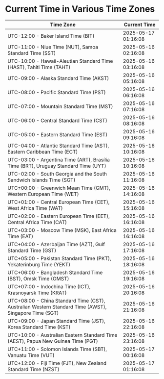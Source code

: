 # Current Time in Various Time Zones

| Time Zone | Current Time |
|-----------|--------------|
| UTC-12:00 - Baker Island Time (BIT) | 2025-05-17 01:16:08 |
| UTC-11:00 - Niue Time (NUT), Samoa Standard Time (SST) | 2025-05-16 02:16:08 |
| UTC-10:00 - Hawaii-Aleutian Standard Time (HAST), Tahiti Time (TAHT) | 2025-05-16 03:16:08 |
| UTC-09:00 - Alaska Standard Time (AKST) | 2025-05-16 05:16:08 |
| UTC-08:00 - Pacific Standard Time (PST) | 2025-05-16 06:16:08 |
| UTC-07:00 - Mountain Standard Time (MST) | 2025-05-16 07:16:08 |
| UTC-06:00 - Central Standard Time (CST) | 2025-05-16 08:16:08 |
| UTC-05:00 - Eastern Standard Time (EST) | 2025-05-16 09:16:08 |
| UTC-04:00 - Atlantic Standard Time (AST), Eastern Caribbean Time (ECT) | 2025-05-16 10:16:08 |
| UTC-03:00 - Argentina Time (ART), Brasília Time (BRT), Uruguay Standard Time (UYT) | 2025-05-16 10:16:08 |
| UTC-02:00 - South Georgia and the South Sandwich Islands Time (SGT) | 2025-05-16 11:16:08 |
| UTC±00:00 - Greenwich Mean Time (GMT), Western European Time (WET) | 2025-05-16 14:16:08 |
| UTC+01:00 - Central European Time (CET), West Africa Time (WAT) | 2025-05-16 15:16:08 |
| UTC+02:00 - Eastern European Time (EET), Central Africa Time (CAT) | 2025-05-16 16:16:08 |
| UTC+03:00 - Moscow Time (MSK), East Africa Time (EAT) | 2025-05-16 16:16:08 |
| UTC+04:00 - Azerbaijan Time (AZT), Gulf Standard Time (GST) | 2025-05-16 17:16:08 |
| UTC+05:00 - Pakistan Standard Time (PKT), Yekaterinburg Time (YEKT) | 2025-05-16 18:16:08 |
| UTC+06:00 - Bangladesh Standard Time (BST), Omsk Time (OMST) | 2025-05-16 19:16:08 |
| UTC+07:00 - Indochina Time (ICT), Krasnoyarsk Time (KRAT) | 2025-05-16 20:16:08 |
| UTC+08:00 - China Standard Time (CST), Australian Western Standard Time (AWST), Singapore Time (SGT) | 2025-05-16 21:16:08 |
| UTC+09:00 - Japan Standard Time (JST), Korea Standard Time (KST) | 2025-05-16 22:16:08 |
| UTC+10:00 - Australian Eastern Standard Time (AEST), Papua New Guinea Time (PGT) | 2025-05-16 23:16:08 |
| UTC+11:00 - Solomon Islands Time (SBT), Vanuatu Time (VUT) | 2025-05-17 00:16:08 |
| UTC+12:00 - Fiji Time (FJT), New Zealand Standard Time (NZST) | 2025-05-17 01:16:08 |
